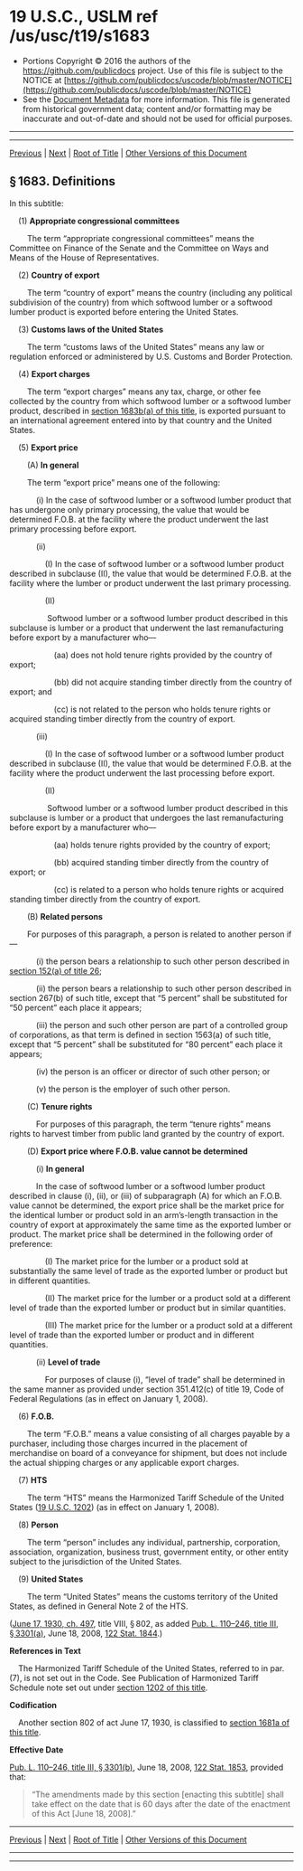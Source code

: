 ---
---

# 19 U.S.C., USLM ref /us/usc/t19/s1683

* Portions Copyright © 2016 the authors of the https://github.com/publicdocs project.
  Use of this file is subject to the NOTICE at [https://github.com/publicdocs/uscode/blob/master/NOTICE](https://github.com/publicdocs/uscode/blob/master/NOTICE)
* See the [Document Metadata](././../../../../..//README.md) for more information.
  This file is generated from historical government data; content and/or formatting may be inaccurate and out-of-date and should not be used for official purposes.

----------
----------

[Previous](./../../../../..//us/usc/t19/ch4/stVI/m__us_usc_t19_ch4_stVI.md) | [Next](./../../../../..//us/usc/t19/ch4/stVI/m__us_usc_t19_s1683a.md) | [Root of Title](./../../../../../) | [Other Versions of this Document](https://publicdocs.github.io/go/links?ns=uslm&ref=%2Fus%2Fusc%2Ft19%2Fs1683)

## § 1683. Definitions

In this subtitle:

    (1) __Appropriate congressional committees__ 

        The term “appropriate congressional committees” means the Committee on Finance of the Senate and the Committee on Ways and Means of the House of Representatives.

    (2) __Country of export__ 

        The term “country of export” means the country (including any political subdivision of the country) from which softwood lumber or a softwood lumber product is exported before entering the United States.

    (3) __Customs laws of the United States__ 

        The term “customs laws of the United States” means any law or regulation enforced or administered by U.S. Customs and Border Protection.

    (4) __Export charges__ 

        The term “export charges” means any tax, charge, or other fee collected by the country from which softwood lumber or a softwood lumber product, described in [section 1683b(a) of this title][/us/usc/t19/s1683b/a], is exported pursuant to an international agreement entered into by that country and the United States.

    (5) __Export price__ 

        (A) __In general__ 

        The term “export price” means one of the following:

            (i) In the case of softwood lumber or a softwood lumber product that has undergone only primary processing, the value that would be determined F.O.B. at the facility where the product underwent the last primary processing before export.

            (ii)

                (I) In the case of softwood lumber or a softwood lumber product described in subclause (II), the value that would be determined F.O.B. at the facility where the lumber or product underwent the last primary processing.

                (II)

                 Softwood lumber or a softwood lumber product described in this subclause is lumber or a product that underwent the last remanufacturing before export by a manufacturer who—

                    (aa) does not hold tenure rights provided by the country of export;

                    (bb) did not acquire standing timber directly from the country of export; and

                    (cc) is not related to the person who holds tenure rights or acquired standing timber directly from the country of export.

            (iii)

                (I) In the case of softwood lumber or a softwood lumber product described in subclause (II), the value that would be determined F.O.B. at the facility where the product underwent the last processing before export.

                (II)

                 Softwood lumber or a softwood lumber product described in this subclause is lumber or a product that undergoes the last remanufacturing before export by a manufacturer who—

                    (aa) holds tenure rights provided by the country of export;

                    (bb) acquired standing timber directly from the country of export; or

                    (cc) is related to a person who holds tenure rights or acquired standing timber directly from the country of export.

        (B) __Related persons__ 

        For purposes of this paragraph, a person is related to another person if—

            (i) the person bears a relationship to such other person described in [section 152(a) of title 26][/us/usc/t26/s152/a];

            (ii) the person bears a relationship to such other person described in section 267(b) of such title, except that “5 percent” shall be substituted for “50 percent” each place it appears;

            (iii) the person and such other person are part of a controlled group of corporations, as that term is defined in section 1563(a) of such title, except that “5 percent” shall be substituted for “80 percent” each place it appears;

            (iv) the person is an officer or director of such other person; or

            (v) the person is the employer of such other person.

        (C) __Tenure rights__ 

            For purposes of this paragraph, the term “tenure rights” means rights to harvest timber from public land granted by the country of export.

        (D) __Export price where F.O.B. value cannot be determined__ 

            (i) __In general__ 

            In the case of softwood lumber or a softwood lumber product described in clause (i), (ii), or (iii) of subparagraph (A) for which an F.O.B. value cannot be determined, the export price shall be the market price for the identical lumber or product sold in an arm’s-length transaction in the country of export at approximately the same time as the exported lumber or product. The market price shall be determined in the following order of preference:

                (I) The market price for the lumber or a product sold at substantially the same level of trade as the exported lumber or product but in different quantities.

                (II) The market price for the lumber or a product sold at a different level of trade than the exported lumber or product but in similar quantities.

                (III) The market price for the lumber or a product sold at a different level of trade than the exported lumber or product and in different quantities.

            (ii) __Level of trade__ 

                For purposes of clause (i), “level of trade” shall be determined in the same manner as provided under section 351.412(c) of title 19, Code of Federal Regulations (as in effect on January 1, 2008).

    (6) __F.O.B.__ 

        The term “F.O.B.” means a value consisting of all charges payable by a purchaser, including those charges incurred in the placement of merchandise on board of a conveyance for shipment, but does not include the actual shipping charges or any applicable export charges.

    (7) __HTS__ 

        The term “HTS” means the Harmonized Tariff Schedule of the United States ([19 U.S.C. 1202][/us/usc/t19/s1202]) (as in effect on January 1, 2008).

    (8) __Person__ 

        The term “person” includes any individual, partnership, corporation, association, organization, business trust, government entity, or other entity subject to the jurisdiction of the United States.

    (9) __United States__ 

        The term “United States” means the customs territory of the United States, as defined in General Note 2 of the HTS.

([June 17, 1930, ch. 497][/us/act/1930-06-17/ch497], title VIII, § 802, as added [Pub. L. 110–246, title III, § 3301(a)][/us/pl/110/246/s3301/a], June 18, 2008, [122 Stat. 1844][/us/stat/122/1844].)

 __References in Text__ 

    The Harmonized Tariff Schedule of the United States, referred to in par. (7), is not set out in the Code. See Publication of Harmonized Tariff Schedule note set out under [section 1202 of this title][/us/usc/t19/s1202].

 __Codification__ 

    Another section 802 of act June 17, 1930, is classified to [section 1681a of this title][/us/usc/t19/s1681a].

 __Effective Date__ 

[Pub. L. 110–246, title III, § 3301(b)][/us/pl/110/246/s3301/b], June 18, 2008, [122 Stat. 1853][/us/stat/122/1853], provided that: 

> “The amendments made by this section \[enacting this subtitle\] shall take effect on the date that is 60 days after the date of the enactment of this Act \[June 18, 2008\].”

----------

[Previous](./../../../../..//us/usc/t19/ch4/stVI/m__us_usc_t19_ch4_stVI.md) | [Next](./../../../../..//us/usc/t19/ch4/stVI/m__us_usc_t19_s1683a.md) | [Root of Title](./../../../../../) | [Other Versions of this Document](https://publicdocs.github.io/go/links?ns=uslm&ref=%2Fus%2Fusc%2Ft19%2Fs1683)

----------
----------

[/us/usc/t19/s1683b/a]: https://publicdocs.github.io/go/links?ns=uslm&ref=%2Fus%2Fusc%2Ft19%2Fs1683b%2Fa
[/us/usc/t26/s152/a]: https://publicdocs.github.io/go/links?ns=uslm&ref=%2Fus%2Fusc%2Ft26%2Fs152%2Fa
[/us/usc/t19/s1202]: https://publicdocs.github.io/go/links?ns=uslm&ref=%2Fus%2Fusc%2Ft19%2Fs1202
[/us/act/1930-06-17/ch497]: https://publicdocs.github.io/go/links?ns=uslm&ref=%2Fus%2Fact%2F1930-06-17%2Fch497
[/us/pl/110/246/s3301/a]: https://publicdocs.github.io/go/links?ns=uslm&ref=%2Fus%2Fpl%2F110%2F246%2Fs3301%2Fa
[/us/stat/122/1844]: https://publicdocs.github.io/go/links?ns=uslm&ref=%2Fus%2Fstat%2F122%2F1844
[/us/usc/t19/s1202]: https://publicdocs.github.io/go/links?ns=uslm&ref=%2Fus%2Fusc%2Ft19%2Fs1202
[/us/usc/t19/s1681a]: https://publicdocs.github.io/go/links?ns=uslm&ref=%2Fus%2Fusc%2Ft19%2Fs1681a
[/us/pl/110/246/s3301/b]: https://publicdocs.github.io/go/links?ns=uslm&ref=%2Fus%2Fpl%2F110%2F246%2Fs3301%2Fb
[/us/stat/122/1853]: https://publicdocs.github.io/go/links?ns=uslm&ref=%2Fus%2Fstat%2F122%2F1853


